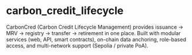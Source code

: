 # carbon_credit_lifecycle
CarbonCred (Carbon Credit Lifecycle Management) provides issuance → MRV → registry → transfer → retirement in one place. Built with modular services (web, API, smart contracts), on-chain data anchoring, role-based access, and multi-network support (Sepolia / private PoA).
